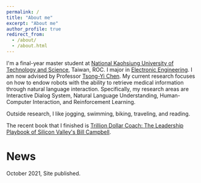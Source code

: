 ```yaml
---
permalink: /
title: "About me"
excerpt: "About me"
author_profile: true
redirect_from: 
  - /about/
  - /about.html
---
```


I'm a final-year master student at [National Kaohsiung University of Technology and Science](https://eng.nkust.edu.tw/index.php), Taiwan, ROC. I major in [Electronic Engineering](http://www.ec.kuas.edu.tw/en/). I am now advised by Professor [Tsong-Yi Chen](http://www.msp.nkust.edu.tw/en/%e9%99%b3%e8%81%b0%e6%af%85%e5%8a%a9%e7%90%86%e6%95%99%e6%8e%88/). My current research focuses on how to endow robots with the ability to retrieve medical information through natural language interaction. Specifically, my research areas are Interactive Dialog System, Natural Language Understanding, Human-Computer Interaction, and Reinforcement Learning.

Outside research, I like jogging, swimming, biking, traveling, and reading. 

The recent book that I finished is [Trillion Dollar Coach: The Leadership Playbook of Silicon Valley's Bill Campbell](https://www.amazon.com/Trillion-Dollar-Coach-Leadership-Playbook/dp/0062839268).

News
======
October 2021, Site published.
